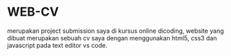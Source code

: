 # WEB-CV
merupakan project submission saya di kursus online dicoding, website yang dibuat merupakan sebuah cv saya dengan menggunakan html5, css3 dan javascript pada text editor vs code.
